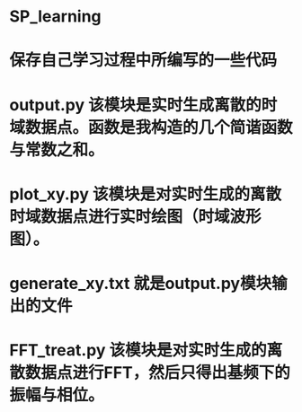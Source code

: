 # SP_learning
# 保存自己学习过程中所编写的一些代码
# output.py 该模块是实时生成离散的时域数据点。函数是我构造的几个简谐函数与常数之和。
# plot_xy.py 该模块是对实时生成的离散时域数据点进行实时绘图（时域波形图）。
# generate_xy.txt 就是output.py模块输出的文件
# FFT_treat.py 该模块是对实时生成的离散数据点进行FFT，然后只得出基频下的振幅与相位。

